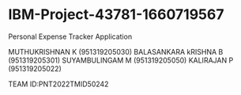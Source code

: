 # IBM-Project-43781-1660719567
Personal Expense Tracker Application

  MUTHUKRISHNAN K (951319205030)
  BALASANKARA kRISHNA B (951319205301)
  SUYAMBULINGAM M (951319205050)
  KALIRAJAN P (951319205022)
  
  TEAM ID:PNT2022TMID50242
